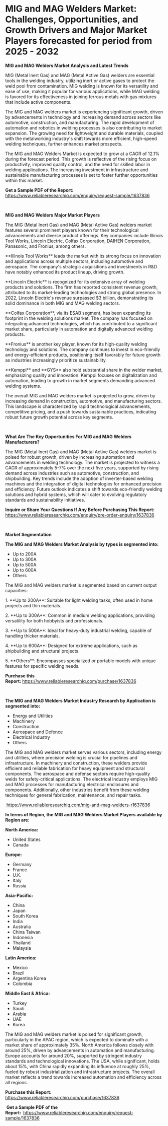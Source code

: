 <p><h1>MIG and MAG Welders Market: Challenges, Opportunities, and Growth Drivers and Major Market Players forecasted for period from 2025 - 2032</h1></p><p><strong>MIG and MAG Welders Market Analysis and Latest Trends</strong></p>
<p><p>MIG (Metal Inert Gas) and MAG (Metal Active Gas) welders are essential tools in the welding industry, utilizing inert or active gases to protect the weld pool from contamination. MIG welding is known for its versatility and ease of use, making it popular for various applications, while MAG welding is favored for its effectiveness in joining ferrous metals with gas mixtures that include active components. </p><p>The MIG and MAG welders market is experiencing significant growth, driven by advancements in technology and increasing demand across sectors like automotive, construction, and manufacturing. The rapid development of automation and robotics in welding processes is also contributing to market expansion. The growing need for lightweight and durable materials, coupled with the metalworking industry's shift towards more efficient, high-speed welding techniques, further enhances market prospects. </p><p>The MIG and MAG Welders Market is expected to grow at a CAGR of 12.1% during the forecast period. This growth is reflective of the rising focus on productivity, improved quality control, and the need for skilled labor in welding applications. The increasing investment in infrastructure and sustainable manufacturing processes is set to foster further opportunities within this market.</p></p>
<p><strong>Get a Sample PDF of the Report:&nbsp;</strong> <a href="https://www.reliableresearchiq.com/enquiry/request-sample/1637836?utm_campaign=2804&utm_medium=2&utm_source=Github&utm_content=ia&utm_term=18042025&utm_id=mig-and-mag-welders">https://www.reliableresearchiq.com/enquiry/request-sample/1637836</a></p>
<p>&nbsp;</p>
<p><strong>MIG and MAG Welders Major Market Players</strong></p>
<p><p>The MIG (Metal Inert Gas) and MAG (Metal Active Gas) welders market features several prominent players known for their technological advancements and diverse product offerings. Key companies include Illinois Tool Works, Lincoln Electric, Colfax Corporation, DAIHEN Corporation, Panasonic, and Fronius, among others.</p><p>**Illinois Tool Works** leads the market with its strong focus on innovation and applications across multiple sectors, including automotive and aerospace. The company's strategic acquisitions and investments in R&D have notably enhanced its product lineup, driving growth.</p><p>**Lincoln Electric** is recognized for its extensive array of welding products and solutions. The firm has reported consistent revenue growth, attributed to its market-leading technologies and strong global presence. In 2022, Lincoln Electric's revenue surpassed $3 billion, demonstrating its solid dominance in both MIG and MAG welding sectors.</p><p>**Colfax Corporation**, via its ESAB segment, has been expanding its footprint in the welding solutions market. The company has focused on integrating advanced technologies, which has contributed to a significant market share, particularly in automation and digitally advanced welding products.</p><p>**Fronius** is another key player, known for its high-quality welding technology and solutions. The company continues to invest in eco-friendly and energy-efficient products, positioning itself favorably for future growth as industries increasingly prioritize sustainability.</p><p>**Kemppi** and **GYS** also hold substantial share in the welder market, emphasizing quality and innovation. Kemppi focuses on digitalization and automation, leading to growth in market segments demanding advanced welding systems.</p><p>The overall MIG and MAG welders market is projected to grow, driven by increasing demand in construction, automotive, and manufacturing sectors. This landscape is characterized by rapid technological advancements, competitive pricing, and a push towards sustainable practices, indicating robust future growth potential across key segments.</p></p>
<p>&nbsp;</p>
<p><strong>What Are The Key Opportunities For MIG and MAG Welders Manufacturers?</strong></p>
<p><p>The MIG (Metal Inert Gas) and MAG (Metal Active Gas) welders market is poised for robust growth, driven by increasing automation and advancements in welding technology. The market is projected to witness a CAGR of approximately 5-7% over the next five years, supported by rising demand across industries such as automotive, construction, and shipbuilding. Key trends include the adoption of inverter-based welding machines and the integration of digital technologies for enhanced precision and efficiency. Future outlook indicates a shift towards eco-friendly welding solutions and hybrid systems, which will cater to evolving regulatory standards and sustainability initiatives.</p></p>
<p><strong>Inquire or Share Your Questions If Any Before Purchasing This Report:</strong> <a href="https://www.reliableresearchiq.com/enquiry/pre-order-enquiry/1637836?utm_campaign=2804&utm_medium=2&utm_source=Github&utm_content=ia&utm_term=18042025&utm_id=mig-and-mag-welders">https://www.reliableresearchiq.com/enquiry/pre-order-enquiry/1637836</a></p>
<p>&nbsp;</p>
<p><strong>Market Segmentation</strong></p>
<p><strong>The MIG and MAG Welders Market Analysis by types is segmented into:</strong></p>
<p><ul><li>Up to 200A</li><li>Up to 300A</li><li>Up to 500A</li><li>Up to 600A</li><li>Others</li></ul></p>
<p><p>The MIG and MAG welders market is segmented based on current output capacities: </p><p>1. **Up to 200A**: Suitable for light welding tasks, often used in home projects and thin materials.</p><p>2. **Up to 300A**: Common in medium welding applications, providing versatility for both hobbyists and professionals.</p><p>3. **Up to 500A**: Ideal for heavy-duty industrial welding, capable of handling thicker materials.</p><p>4. **Up to 600A**: Designed for extreme applications, such as shipbuilding and structural projects.</p><p>5. **Others**: Encompasses specialized or portable models with unique features for specific welding needs.</p></p>
<p><strong>Purchase this Report:&nbsp;</strong><a href="https://www.reliableresearchiq.com/purchase/1637836?utm_campaign=2804&utm_medium=2&utm_source=Github&utm_content=ia&utm_term=18042025&utm_id=mig-and-mag-welders">https://www.reliableresearchiq.com/purchase/1637836</a></p>
<p>&nbsp;</p>
<p><strong>The MIG and MAG Welders Market Industry Research by Application is segmented into:</strong></p>
<p><ul><li>Energy and Utilities</li><li>Machinery</li><li>Construction</li><li>Aerospace and Defence</li><li>Electrical Industry</li><li>Others</li></ul></p>
<p><p>The MIG and MAG welders market serves various sectors, including energy and utilities, where precision welding is crucial for pipelines and infrastructure. In machinery and construction, these welders provide efficient and reliable fabrication for heavy equipment and structural components. The aerospace and defense sectors require high-quality welds for safety-critical applications. The electrical industry employs MIG and MAG processes for manufacturing electrical enclosures and components. Additionally, other industries benefit from these welding techniques for general fabrication, maintenance, and repair tasks.</p></p>
<p><a href="https://www.reliableresearchiq.com/mig-and-mag-welders-r1637836?utm_campaign=2804&utm_medium=2&utm_source=Github&utm_content=ia&utm_term=18042025&utm_id=mig-and-mag-welders">&nbsp;https://www.reliableresearchiq.com/mig-and-mag-welders-r1637836</a></p>
<p><strong>In terms of Region, the MIG and MAG Welders Market Players available by Region are:</strong></p>
<p>
    <p> <strong> North America: </strong>
        <ul>
            <li>United States</li>
            <li>Canada</li>
        </ul>
        </p> 
    <p> <strong> Europe: </strong>
        <ul>
            <li>Germany</li>
            <li>France</li>
            <li>U.K.</li>
            <li>Italy</li>
            <li>Russia</li>
        </ul>
        </p> 
    <p> <strong> Asia-Pacific: </strong>
        <ul>
            <li>China</li>
            <li>Japan</li>
            <li>South Korea</li>
            <li>India</li>
            <li>Australia</li>
            <li>China Taiwan</li>
            <li>Indonesia</li>
            <li>Thailand</li>
            <li>Malaysia</li>
        </ul>
        </p> 
    <p> <strong> Latin America: </strong>
        <ul>
            <li>Mexico</li>
            <li>Brazil</li>
            <li>Argentina Korea</li>
            <li>Colombia</li>
        </ul>
        </p> 
    <p> <strong> Middle East & Africa: </strong>
        <ul>
            <li>Turkey</li>
            <li>Saudi</li>
            <li>Arabia</li>
            <li>UAE</li>
            <li>Korea</li>
        </ul>
    </p>
    </p>
<p><p>The MIG and MAG welders market is poised for significant growth, particularly in the APAC region, which is expected to dominate with a market share of approximately 35%. North America follows closely with around 25%, driven by advancements in automation and manufacturing. Europe accounts for around 20%, supported by stringent industry standards and technological innovations. The USA, while significant, holds about 15%, with China rapidly expanding its influence at roughly 25%, fueled by robust industrialization and infrastructure projects. The overall market reflects a trend towards increased automation and efficiency across all regions.</p></p>
<p><strong>Purchase this Report: </strong><a href="https://www.reliableresearchiq.com/purchase/1637836?utm_campaign=2804&utm_medium=2&utm_source=Github&utm_content=ia&utm_term=18042025&utm_id=mig-and-mag-welders">https://www.reliableresearchiq.com/purchase/1637836</a></p>
<p>&nbsp;<strong>Get a Sample PDF of the Report:&nbsp;&nbsp;</strong><a href="https://www.reliableresearchiq.com/enquiry/request-sample/1637836?utm_campaign=2804&utm_medium=2&utm_source=Github&utm_content=ia&utm_term=18042025&utm_id=mig-and-mag-welders">https://www.reliableresearchiq.com/enquiry/request-sample/1637836</a></p>
<p><strong></strong></p>
<p><p></p><p></p><p></p></p>